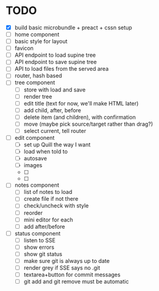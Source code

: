 
# TODO
- [x] build basic microbundle + preact + cssn setup
- [ ] home component
- [ ] basic style for layout
- [ ] favicon
- [ ] API endpoint to load supine tree
- [ ] API endpoint to save supine tree
- [ ] API to load files from the served area
- [ ] router, hash based
- [ ] tree component
  - [ ] store with load and save
  - [ ] render tree
  - [ ] edit title (text for now, we'll make HTML later)
  - [ ] add child, after, before
  - [ ] delete item (and children), with confirmation
  - [ ] move (maybe pick source/target rather than drag?)
  - [ ] select current, tell router
- [ ] edit component
  - [ ] set up Quill the way I want
  - [ ] load when told to
  - [ ] autosave
  - [ ] images
  - [ ]
  - [ ]
- [ ] notes component
  - [ ] list of notes to load
  - [ ] create file if not there
  - [ ] check/uncheck with style
  - [ ] reorder
  - [ ] mini editor for each
  - [ ] add after/before
- [ ] status component
  - [ ] listen to SSE
  - [ ] show errors
  - [ ] show git status
  - [ ] make sure git is always up to date
  - [ ] render grey if SSE says no .git
  - [ ] textarea+button for commit messages
  - [ ] git add and git remove must be automatic
